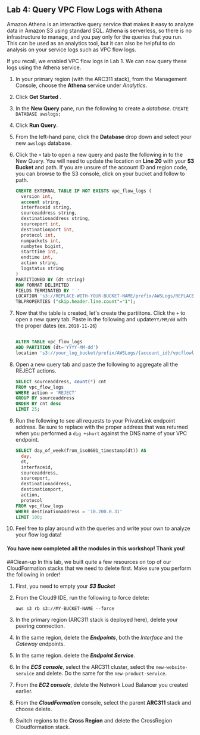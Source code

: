 ## Lab 4:  Query VPC Flow Logs with Athena

Amazon Athena is an interactive query service that makes it easy to analyze data in Amazon S3 using standard SQL. Athena is serverless, so there is no infrastructure to manage, and you pay only for the queries that you run.  This can be used as an analytics tool, but it can also be helpful to do analysis on your service logs such as VPC flow logs.

If you recall, we enabled VPC flow logs in Lab 1.  We can now query these logs using the Athena service.

1.  In your primary region (with the ARC311 stack), from the Management Console, choose the **Athena** service under *Analytics*.
2. Click **Get Started** .
3. In the **New Query** pane, run the following to create a *database*.
	`CREATE DATABASE awslogs;`
4. Click **Run Query**.
5. From the left-hand pane, click the **Database** drop down and select your new `awslogs` database.
6. Click the `+` tab to open a new query and paste the following in to the New Query.  You will need to update the location on **Line 20** with your **S3 Bucket** and path.  If you are unsure of the account ID and region code, you can browse to the S3 console, click on your bucket and follow to path.  

	```sql
	CREATE EXTERNAL TABLE IF NOT EXISTS vpc_flow_logs (
	  version int,
	  account string,
	  interfaceid string,
	  sourceaddress string,
	  destinationaddress string,
	  sourceport int,
	  destinationport int,
	  protocol int,
	  numpackets int,
	  numbytes bigint,
	  starttime int,
	  endtime int,
	  action string,
	  logstatus string
	)  
	PARTITIONED BY (dt string)
	ROW FORMAT DELIMITED
	FIELDS TERMINATED BY ' '
	LOCATION 's3://REPLACE-WITH-YOUR-BUCKET-NAME/prefix/AWSLogs/REPLACE-WITH-YOUR-ACCOUNT-ID/vpcflowlogs/YOUR-REGION-CODE/'
	TBLPROPERTIES ("skip.header.line.count"="1");
	
	```

7.  Now that the table is created, let's create the partiitons.  Click the `+` to open a new query tab.  Paste in the following and update`YY/MM/dd` with the proper dates (ex. `2018-11-26`)


	```sql
	
	ALTER TABLE vpc_flow_logs
	ADD PARTITION (dt='YYYY-MM-dd')
	location 's3://your_log_bucket/prefix/AWSLogs/{account_id}/vpcflowlogs/{region_code}/YYYY/MM/dd';
	```


8.  Open a new query tab and paste the following to aggregate all the REJECT actions.

	```sql
	SELECT sourceaddress, count(*) cnt
	FROM vpc_flow_logs
	WHERE action = 'REJECT'
	GROUP BY sourceaddress
	ORDER BY cnt desc
	LIMIT 25;
	``` 
9.  Run the following to see all requests to your PrivateLink endpoint address.  Be sure to replace with the proper address that was returned when you performed a `dig +short` against the DNS name of your VPC endpoint.

	```sql
	SELECT day_of_week(from_iso8601_timestamp(dt)) AS
	  day,
	  dt,
	  interfaceid,
	  sourceaddress,
	  sourceport, 
	  destinationaddress, 
	  destinationport, 
	  action,
	  protocol
	FROM vpc_flow_logs
	WHERE destinationaddress = '10.200.0.31'
	LIMIT 100;
	```
10.  Feel free to play around with the queries and write your own to analyze your flow log data!


#### You have now completed all the modules in this workshop!  Thank you! 

##Clean-up
In this lab, we built quite a few resources on top of our CloudFormation stacks that we need to delete first.  Make sure you perform the following in order!

1.  First, you need to empty your ***S3 Bucket***
2. From the Cloud9 IDE, run the following to force delete:

	`aws s3 rb s3://MY-BUCKET-NAME --force`

3.  In the primary region (ARC311 stack is deployed here), delete your peering connection.
4. In the same region, delete the ***Endpoints***, both the *Interface* and the *Gateway* endpoints.
5. In the same region. delete the ***Endpoint Service***.
6. In the ***ECS console***, select the ARC311 cluster, select the `new-website-service` and delete.  Do the same for the `new-product-service`.
7. From the ***EC2 console***, delete the Network Load Balancer you created earlier.
8. From the ***CloudFormation*** console, select the parent **ARC311** stack and choose delete.
9. Switch regions to the **Cross Region** and delete the CrossRegion Cloudformation stack.